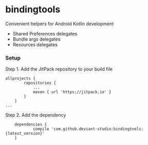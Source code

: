 # bindingtools
Convenient helpers for Android Kotlin development
- Shared Preferences delegates
- Bundle args delegates
- Resources delegates

### Setup
Step 1. Add the JitPack repository to your build file 
```
allprojects {
		repositories {
			...
			maven { url 'https://jitpack.io' }
		}
	}
...
```

Step 2. Add the dependency
```
	dependencies {
	        compile 'com.github.deviant-studio:bindingtools:{latest_version}'
	}
```
